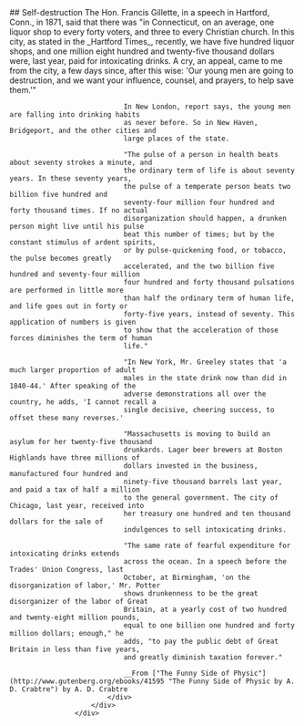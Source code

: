 <div class="bb-item" id="item1">
						<div class="content">
							<div class="scroller">
								## Self-destruction
								The Hon. Francis Gillette, in a speech in Hartford, Conn., in 1871, said
								that there was "in Connecticut, on an average, one liquor shop to every
								forty voters, and three to every Christian church. In this city, as stated
								in the _Hartford Times_, recently, we have five hundred liquor shops, and
								one million eight hundred and twenty-five thousand dollars were, last
								year, paid for intoxicating drinks. A cry, an appeal, came to me from the
								city, a few days since, after this wise: 'Our young men are going to
								destruction, and we want your influence, counsel, and prayers, to help
								save them.'"

								In New London, report says, the young men are falling into drinking habits
								as never before. So in New Haven, Bridgeport, and the other cities and
								large places of the state.

								"The pulse of a person in health beats about seventy strokes a minute, and
								the ordinary term of life is about seventy years. In these seventy years,
								the pulse of a temperate person beats two billion five hundred and
								seventy-four million four hundred and forty thousand times. If no actual
								disorganization should happen, a drunken person might live until his pulse
								beat this number of times; but by the constant stimulus of ardent spirits,
								or by pulse-quickening food, or tobacco, the pulse becomes greatly
								accelerated, and the two billion five hundred and seventy-four million
								four hundred and forty thousand pulsations are performed in little more
								than half the ordinary term of human life, and life goes out in forty or
								forty-five years, instead of seventy. This application of numbers is given
								to show that the acceleration of those forces diminishes the term of human
								life."

								"In New York, Mr. Greeley states that 'a much larger proportion of adult
								males in the state drink now than did in 1840-44.' After speaking of the
								adverse demonstrations all over the country, he adds, 'I cannot recall a
								single decisive, cheering success, to offset these many reverses.'

								"Massachusetts is moving to build an asylum for her twenty-five thousand
								drunkards. Lager beer brewers at Boston Highlands have three millions of
								dollars invested in the business, manufactured four hundred and
								ninety-five thousand barrels last year, and paid a tax of half a million
								to the general government. The city of Chicago, last year, received into
								her treasury one hundred and ten thousand dollars for the sale of
								indulgences to sell intoxicating drinks.

								"The same rate of fearful expenditure for intoxicating drinks extends
								across the ocean. In a speech before the Trades' Union Congress, last
								October, at Birmingham, 'on the disorganization of labor,' Mr. Potter
								shows drunkenness to be the great disorganizer of the labor of Great
								Britain, at a yearly cost of two hundred and twenty-eight million pounds,
								equal to one billion one hundred and forty million dollars; enough," he
								adds, "to pay the public debt of Great Britain in less than five years,
								and greatly diminish taxation forever."

								__From ["The Funny Side of Physic"](http://www.gutenberg.org/ebooks/41595 "The Funny Side of Physic by A. D. Crabtre") by A. D. Crabtre
							</div>
						</div>
					</div>